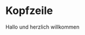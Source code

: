 <!-- TITLE: Startseite -->
<!-- SUBTITLE: Zusammenfassung -->

# Kopfzeile

Hallo und herzlich willkommen